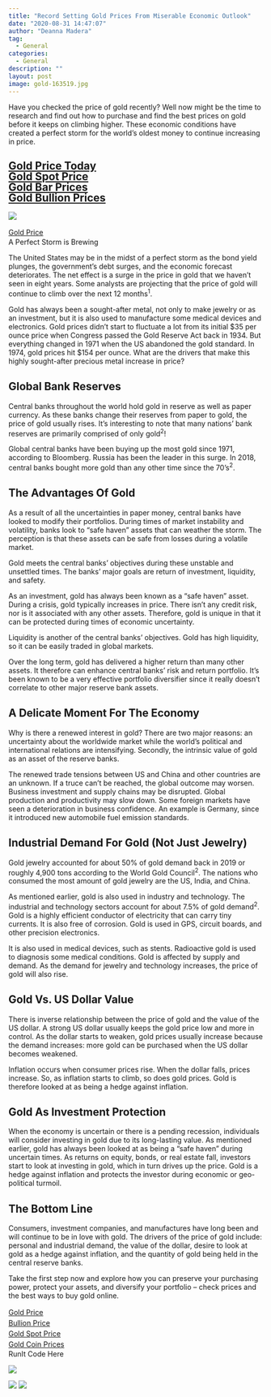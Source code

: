 ```yaml
---
title: "Record Setting Gold Prices From Miserable Economic Outlook"
date: "2020-08-31 14:47:07"
author: "Deanna Madera"
tag:
  - General
categories:
  - General
description: ""
layout: post
image: gold-163519.jpg
---
```


Have you checked the price of gold recently? Well now might be the time to research and find out how to purchase and find the best prices on gold before it keeps on climbing higher. These economic conditions have created a perfect storm for the world’s oldest money to continue increasing in price.

## <div class="cta-btn-wrap" data-mobile-sponsoredads="no"> [<div style="flex: 1;margin-right:18px;line-height:21px;">Gold Price Today</div>](#) [<div style="flex: 1;margin-right:18px;line-height:21px;">Gold Spot Price</div>](#) [<div style="flex: 1;margin-right:18px;line-height:21px;">Gold Bar Prices</div>](#) [<div style="flex: 1;margin-right:18px;line-height:21px;">Gold Bullion Prices</div>](#) </div>

![](/posts/gold-163519.jpg)<div class="mobile-cta-wrap"><div class="cta-btn-wrap" data-mobile-sponsoredads="yes"> [<div style="flex: 1;margin-right:18px;line-height:21px;">Gold Price</div>](#) </div>A Perfect Storm is Brewing

The United States may be in the midst of a perfect storm as the bond yield plunges, the government’s debt surges, and the economic forecast deteriorates. The net effect is a surge in the price in gold that we haven’t seen in eight years. Some analysts are projecting that the price of gold will continue to climb over the next 12 months<sup>1</sup>.

Gold has always been a sought-after metal, not only to make jewelry or as an investment, but it is also used to manufacture some medical devices and electronics. Gold prices didn’t start to fluctuate a lot from its initial $35 per ounce price when Congress passed the Gold Reserve Act back in 1934. But everything changed in 1971 when the US abandoned the gold standard. In 1974, gold prices hit $154 per ounce. What are the drivers that make this highly sought-after precious metal increase in price?

## Global Bank Reserves

Central banks throughout the world hold gold in reserve as well as paper currency. As these banks change their reserves from paper to gold, the price of gold usually rises. It’s interesting to note that many nations’ bank reserves are primarily comprised of only gold<sup>2</sup>!

Global central banks have been buying up the most gold since 1971, according to Bloomberg. Russia has been the leader in this surge. In 2018, central banks bought more gold than any other time since the 70’s<sup>2</sup>.

## The Advantages Of Gold

As a result of all the uncertainties in paper money, central banks have looked to modify their portfolios. During times of market instability and volatility, banks look to “safe haven” assets that can weather the storm. The perception is that these assets can be safe from losses during a volatile market.

Gold meets the central banks’ objectives during these unstable and unsettled times. The banks’ major goals are return of investment, liquidity, and safety.

As an investment, gold has always been known as a “safe haven” asset. During a crisis, gold typically increases in price. There isn’t any credit risk, nor is it associated with any other assets. Therefore, gold is unique in that it can be protected during times of economic uncertainty.

Liquidity is another of the central banks’ objectives. Gold has high liquidity, so it can be easily traded in global markets.

Over the long term, gold has delivered a higher return than many other assets. It therefore can enhance central banks’ risk and return portfolio. It’s been known to be a very effective portfolio diversifier since it really doesn’t correlate to other major reserve bank assets.

## A Delicate Moment For The Economy

Why is there a renewed interest in gold? There are two major reasons: an uncertainty about the worldwide market while the world’s political and international relations are intensifying. Secondly, the intrinsic value of gold as an asset of the reserve banks.

The renewed trade tensions between US and China and other countries are an unknown. If a truce can’t be reached, the global outcome may worsen. Business investment and supply chains may be disrupted. Global production and productivity may slow down. Some foreign markets have seen a deterioration in business confidence. An example is Germany, since it introduced new automobile fuel emission standards.

## Industrial Demand For Gold (Not Just Jewelry)

Gold jewelry accounted for about 50% of gold demand back in 2019 or roughly 4,900 tons according to the World Gold Council<sup>2</sup>. The nations who consumed the most amount of gold jewelry are the US, India, and China.

As mentioned earlier, gold is also used in industry and technology. The industrial and technology sectors account for about 7.5% of gold demand<sup>2</sup>. Gold is a highly efficient conductor of electricity that can carry tiny currents. It is also free of corrosion. Gold is used in GPS, circuit boards, and other precision electronics.

It is also used in medical devices, such as stents. Radioactive gold is used to diagnosis some medical conditions. Gold is affected by supply and demand. As the demand for jewelry and technology increases, the price of gold will also rise.

## Gold Vs. US Dollar Value

There is inverse relationship between the price of gold and the value of the US dollar. A strong US dollar usually keeps the gold price low and more in control. As the dollar starts to weaken, gold prices usually increase because the demand increases: more gold can be purchased when the US dollar becomes weakened.

Inflation occurs when consumer prices rise. When the dollar falls, prices increase. So, as inflation starts to climb, so does gold prices. Gold is therefore looked at as being a hedge against inflation.

## Gold As Investment Protection

When the economy is uncertain or there is a pending recession, individuals will consider investing in gold due to its long-lasting value. As mentioned earlier, gold has always been looked at as being a “safe haven” during uncertain times. As returns on equity, bonds, or real estate fall, investors start to look at investing in gold, which in turn drives up the price. Gold is a hedge against inflation and protects the investor during economic or geo-political turmoil.

## The Bottom Line

Consumers, investment companies, and manufactures have long been and will continue to be in love with gold. The drivers of the price of gold include: personal and industrial demand, the value of the dollar, desire to look at gold as a hedge against inflation, and the quantity of gold being held in the central reserve banks.

</div>Take the first step now and explore how you can preserve your purchasing power, protect your assets, and diversify your portfolio – check prices and the best ways to buy gold online.

<div class="cta-btn-wrap" data-mobile-sponsoredads="no">

[<div style="flex: 1;margin-right:18px;line-height:21px;">Gold Price</div>](#)[<div style="flex: 1;margin-right:18px;line-height:21px;">Bullion Price</div>](#)[<div style="flex: 1;margin-right:18px;line-height:21px;">Gold Spot Price</div>](#)[<div style="flex: 1;margin-right:18px;line-height:21px;">Gold Coin Prices</div>](#)</div><div class="ad-hide">RunIt Code Here</div> <script>
!function(f,b,e,v,n,t,s){if(f.fbq)return;n=f.fbq=function(){n.callMethod?
n.callMethod.apply(n,arguments):n.queue.push(arguments)};if(!f.\_fbq)f.\_fbq=n;
n.push=n;n.loaded=!0;n.version='2.0';n.queue=[];t=b.createElement(e);t.async=!0;
t.src=v;s=b.getElementsByTagName(e)[0];s.parentNode.insertBefore(t,s)}(window,
document,'script','https://connect.facebook.net/en_US/fbevents.js');
fbq('init', '531314677258366'); // Insert your pixel ID here.
fbq('track', 'PageView');
</script> <noscript>

![](https://www.facebook.com/tr?id=531314677258366&ev=PageView&noscript=1)</noscript> <script>
!function(f,b,e,v,n,t,s){if(f.fbq)return;n=f.fbq=function(){n.callMethod?
n.callMethod.apply(n,arguments):n.queue.push(arguments)};if(!f.\_fbq)f.\_fbq=n;
n.push=n;n.loaded=!0;n.version='2.0';n.queue=[];t=b.createElement(e);t.async=!0;
t.src=v;s=b.getElementsByTagName(e)[0];s.parentNode.insertBefore(t,s)}(window,
document,'script','https://connect.facebook.net/en_US/fbevents.js');
fbq('init', '438385429848061'); // Insert your pixel ID here.
fbq('track', 'PageView');
</script> <noscript>

![](https://www.facebook.com/tr?id=438385429848061&ev=PageView&noscript=1)</noscript> <script type="application/javascript">(function(w,d,t,r,u){w[u]=w[u]||[];w[u].push({'projectId':'10000','properties':{'pixelId':'10029827'}});var s=d.createElement(t);s.src=r;s.async=true;s.onload=s.onreadystatechange=function(){var y,rs=this.readyState,c=w[u];if(rs&&rs!="complete"&&rs!="loaded"){return}try{y=YAHOO.ywa.I13N.fireBeacon;w[u]=[];w[u].push=function(p){y([p])};y(c)}catch(e){}};var scr=d.getElementsByTagName(t)[0],par=scr.parentNode;par.insertBefore(s,scr)})(window,document,"script","https://s.yimg.com/wi/ytc.js","dotq");</script> <script type="text/javascript">
window.\_tfa = window.\_tfa || [];
window.\_tfa.push({notify: 'event', name: 'page_view', id: 1191405});
!function (t, f, a, x) {
if (!document.getElementById(x)) {
t.async = 1;t.src = a;t.id=x;f.parentNode.insertBefore(t, f);
}
}(document.createElement('script'),
document.getElementsByTagName('script')[0],
'//cdn.taboola.com/libtrc/unip/1191405/tfa.js',
'tb_tfa_script');
</script> <noscript> ![](//trc.taboola.com/1191405/log/3/unip?en=page_view) </noscript> <script>
fbq('track', 'ViewContent', {
currency: 'USD'
});
</script> <script type="text/javascript">
function runIt() {
fbq('track', 'AddToCart', {
currency: 'USD',
content_name: 'gold'
});

        window.dotq = window.dotq || [];
        window.dotq.push(
        {
            'projectId': '10000',
            'properties': {
                'pixelId': '10029827',
                'qstrings': {
                    'et': 'custom',
                    'ea': 'click',
                    'ec': 'addtocart',
                    'el': 'gold'
                }
        } } );
    _tfa.push({notify: 'event', name: 'add_to_cart', id: 1191405});
    }

</script>
